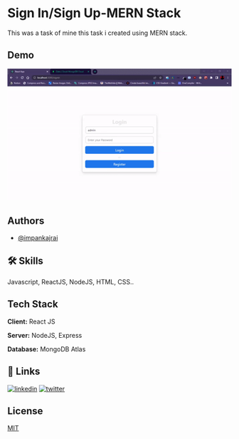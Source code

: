 
# Sign In/Sign Up-MERN Stack

This was a task of mine this task i created using MERN stack.


## Demo

![](https://github.com/impankajrai/Shortify-Linkshortner/blob/main/public/Login%26register.gif)


## Authors

- [@impankajrai](https://www.github.com/impankajrai)


## 🛠 Skills
Javascript, ReactJS, NodeJS, HTML, CSS..


## Tech Stack

**Client:** React JS

**Server:** NodeJS, Express

**Database:** MongoDB Atlas


## 🔗 Links

[![linkedin](https://img.shields.io/badge/linkedin-0A66C2?style=for-the-badge&logo=linkedin&logoColor=white)](https://www.linkedin.com/in/impankajrai/)
[![twitter](https://img.shields.io/badge/twitter-1DA1F2?style=for-the-badge&logo=twitter&logoColor=white)](https://twitter.com/)


## License

[MIT](https://choosealicense.com/licenses/mit/)

